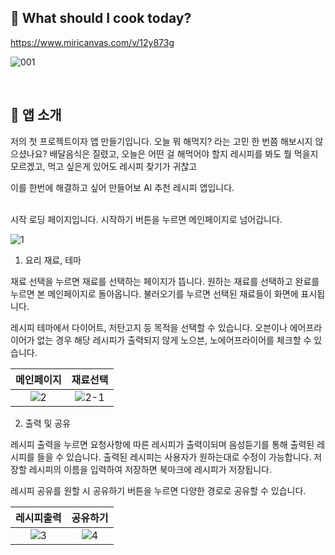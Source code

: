 ## 🍚 What should I cook today? 

https://www.miricanvas.com/v/12y873g

![001](https://github.com/lhr0055/-_-/assets/129835424/6d2cc3ba-42b7-49df-9c25-2548dbc1c17e)

</br>

## 🍴 앱 소개
저의 첫 프로젝트이자 앱 만들기입니다. 
오늘 뭐 해먹지? 라는 고민 한 번쯤 해보시지 않으셨나요?
배달음식은 질렸고, 오늘은 어떤 걸 해먹어야 할지
레시피를 봐도 뭘 먹을지 모르겠고, 먹고 싶은게 있어도 레시피 찾기가 귀찮고 

이를 한번에 해결하고 싶어 만들어보 AI 추천 레시피 앱입니다. 


</br>
시작 로딩 페이지입니다. 시작하기 버튼을 누르면 메인페이지로 넘어갑니다.

![1](https://github.com/lhr0055/-_-/assets/129835424/7f16abc9-3dad-4405-92d7-42d628351d28)

1. 요리 재료, 테마 </br>

재료 선택을 누르면 재료를 선택하는 페이지가 뜹니다.
원하는 재료를 선택하고 완료를 누르면 본 메인페이지로 돌아옵니다.
불러오기를 누르면 선택된 재료들이 화면에 표시됩니다.

레시피 테마에서 다이어트, 저탄고지 등 목적을 선택할 수 있습니다.
오븐이나 에어프라이어가 없는 경우 해당 레시피가 출력되지 않게 노으븐, 노에어프라이어를 체크할 수 있습니다.

**메인페이지**|**재료선택**|
| :--: | :--: |
| ![2](https://github.com/lhr0055/-_-/assets/129835424/b4e78264-fc6b-4881-b423-dea1810ed40e)| ![2-1](https://github.com/lhr0055/-_-/assets/129835424/50e69ff7-7eeb-43e8-94ed-8193167887da) |

2. 출력 및 공유</br>

레시피 출력을 누르면 요청사항에 따른 레시피가 출력이되며 음성듣기를 통해 출력된 레시피를 들을 수 있습니다.
출력된 레시피는 사용자가 원하는대로 수정이 가능합니다.
저장할 레시피의 이름을 입력하여 저장하면 북마크에 레시피가 저장됩니다.

레시피 공유를 원할 시 공유하기 버튼을 누르면 다양한 경로로 공유할 수 있습니다. 

**레시피출력**|**공유하기**|
| :--: | :--: |
|  ![3](https://github.com/lhr0055/-_-/assets/129835424/b2f01bcf-a6c3-415a-a8ea-28ef1eb7d8fa) | ![4](https://github.com/lhr0055/-_-/assets/129835424/79769f49-59b8-4a4c-93d8-b9cea47058a5) |






